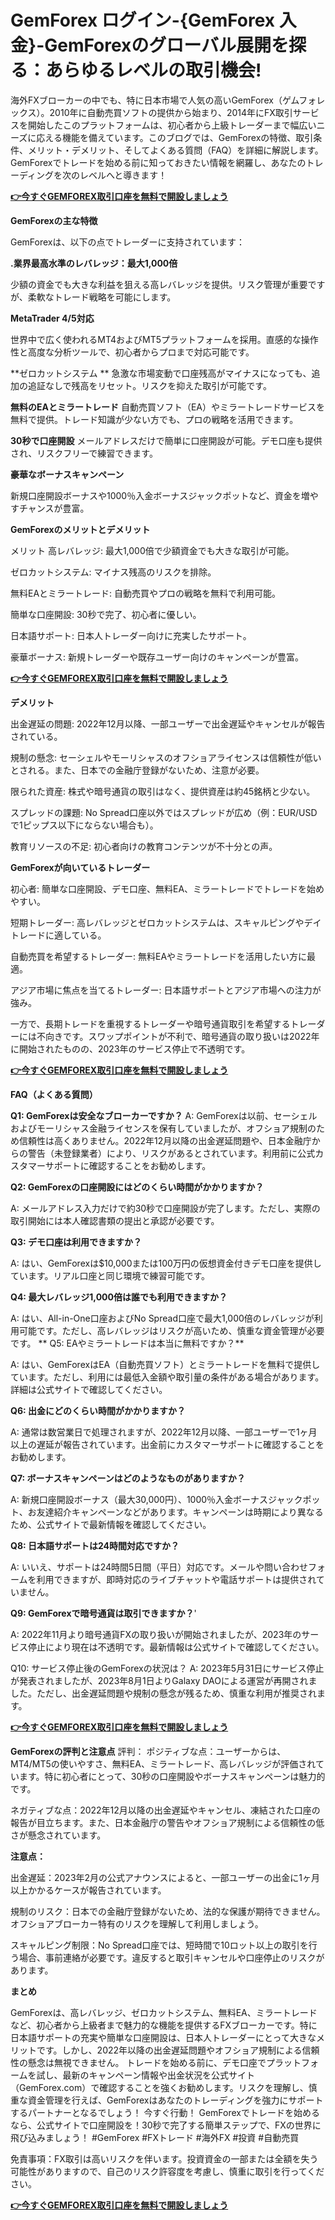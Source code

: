 # GemForex ログイン-{GemForex 入金}-GemForexのグローバル展開を探る：あらゆるレベルの取引機会!

海外FXブローカーの中でも、特に日本市場で人気の高いGemForex（ゲムフォレックス）。2010年に自動売買ソフトの提供から始まり、2014年にFX取引サービスを開始したこのプラットフォームは、初心者から上級トレーダーまで幅広いニーズに応える機能を備えています。このブログでは、GemForexの特徴、取引条件、メリット・デメリット、そしてよくある質問（FAQ）を詳細に解説します。GemForexでトレードを始める前に知っておきたい情報を網羅し、あなたのトレーディングを次のレベルへと導きます！

**[👉今すぐGEMFOREX取引口座を無料で開設しましょう](https://www.cryptoalertscam.com/gemforex-review/)**

**GemForexの主な特徴**

GemForexは、以下の点でトレーダーに支持されています：

**.業界最高水準のレバレッジ：最大1,000倍**

少額の資金でも大きな利益を狙える高レバレッジを提供。リスク管理が重要ですが、柔軟なトレード戦略を可能にします。

**MetaTrader 4/5対応**

世界中で広く使われるMT4およびMT5プラットフォームを採用。直感的な操作性と高度な分析ツールで、初心者からプロまで対応可能です。

**ゼロカットシステム
**
急激な市場変動で口座残高がマイナスになっても、追加の追証なしで残高をリセット。リスクを抑えた取引が可能です。

**無料のEAとミラートレード**
自動売買ソフト（EA）やミラートレードサービスを無料で提供。トレード知識が少ない方でも、プロの戦略を活用できます。

**30秒で口座開設**
メールアドレスだけで簡単に口座開設が可能。デモ口座も提供され、リスクフリーで練習できます。

**豪華なボーナスキャンペーン**

新規口座開設ボーナスや1000％入金ボーナスジャックポットなど、資金を増やすチャンスが豊富。


**GemForexのメリットとデメリット**

メリット
高レバレッジ: 最大1,000倍で少額資金でも大きな取引が可能。

ゼロカットシステム: マイナス残高のリスクを排除。

無料EAとミラートレード: 自動売買やプロの戦略を無料で利用可能。

簡単な口座開設: 30秒で完了、初心者に優しい。

日本語サポート: 日本人トレーダー向けに充実したサポート。

豪華ボーナス: 新規トレーダーや既存ユーザー向けのキャンペーンが豊富。

**[👉今すぐGEMFOREX取引口座を無料で開設しましょう](https://www.cryptoalertscam.com/gemforex-review/)**

**デメリット**

出金遅延の問題: 2022年12月以降、一部ユーザーで出金遅延やキャンセルが報告されている。

規制の懸念: セーシェルやモーリシャスのオフショアライセンスは信頼性が低いとされる。また、日本での金融庁登録がないため、注意が必要。

限られた資産: 株式や暗号通貨の取引はなく、提供資産は約45銘柄と少ない。

スプレッドの課題: No Spread口座以外ではスプレッドが広め（例：EUR/USDで1ピップス以下にならない場合も）。

教育リソースの不足: 初心者向けの教育コンテンツが不十分との声。


**GemForexが向いているトレーダー**

初心者: 簡単な口座開設、デモ口座、無料EA、ミラートレードでトレードを始めやすい。

短期トレーダー: 高レバレッジとゼロカットシステムは、スキャルピングやデイトレードに適している。

自動売買を希望するトレーダー: 無料EAやミラートレードを活用したい方に最適。

アジア市場に焦点を当てるトレーダー: 日本語サポートとアジア市場への注力が強み。

一方で、長期トレードを重視するトレーダーや暗号通貨取引を希望するトレーダーには不向きです。スワップポイントが不利で、暗号通貨の取り扱いは2022年に開始されたものの、2023年のサービス停止で不透明です。

**[👉今すぐGEMFOREX取引口座を無料で開設しましょう](https://www.cryptoalertscam.com/gemforex-review/)**

**FAQ（よくある質問）**


**Q1: GemForexは安全なブローカーですか？**
A: GemForexは以前、セーシェルおよびモーリシャス金融ライセンスを保有していましたが、オフショア規制のため信頼性は高くありません。2022年12月以降の出金遅延問題や、日本金融庁からの警告（未登録業者）により、リスクがあるとされています。利用前に公式カスタマーサポートに確認することをお勧めします。

**Q2: GemForexの口座開設にはどのくらい時間がかかりますか？**

A: メールアドレス入力だけで約30秒で口座開設が完了します。ただし、実際の取引開始には本人確認書類の提出と承認が必要です。

**Q3: デモ口座は利用できますか？**

A: はい、GemForexは$10,000または100万円の仮想資金付きデモ口座を提供しています。リアル口座と同じ環境で練習可能です。

**Q4: 最大レバレッジ1,000倍は誰でも利用できますか？**

A: はい、All-in-One口座およびNo Spread口座で最大1,000倍のレバレッジが利用可能です。ただし、高レバレッジはリスクが高いため、慎重な資金管理が必要です。
**
Q5: EAやミラートレードは本当に無料ですか？**

A: はい、GemForexはEA（自動売買ソフト）とミラートレードを無料で提供しています。ただし、利用には最低入金額や取引量の条件がある場合があります。詳細は公式サイトで確認してください。

**Q6: 出金にどのくらい時間がかかりますか？**

A: 通常は数営業日で処理されますが、2022年12月以降、一部ユーザーで1ヶ月以上の遅延が報告されています。出金前にカスタマーサポートに確認することをお勧めします。

**Q7: ボーナスキャンペーンはどのようなものがありますか？**

A: 新規口座開設ボーナス（最大30,000円）、1000％入金ボーナスジャックポット、お友達紹介キャンペーンなどがあります。キャンペーンは時期により異なるため、公式サイトで最新情報を確認してください。

**Q8: 日本語サポートは24時間対応ですか？**

A: いいえ、サポートは24時間5日間（平日）対応です。メールや問い合わせフォームを利用できますが、即時対応のライブチャットや電話サポートは提供されていません。

**Q9: GemForexで暗号通貨は取引できますか？**'

A: 2022年11月より暗号通貨FXの取り扱いが開始されましたが、2023年のサービス停止により現在は不透明です。最新情報は公式サイトで確認してください。

Q10: サービス停止後のGemForexの状況は？
A: 2023年5月31日にサービス停止が発表されましたが、2023年8月1日よりGalaxy DAOによる運営が再開されました。ただし、出金遅延問題や規制の懸念が残るため、慎重な利用が推奨されます。

**[👉今すぐGEMFOREX取引口座を無料で開設しましょう](https://www.cryptoalertscam.com/gemforex-review/)**

**GemForexの評判と注意点**
評判：
ポジティブな点：ユーザーからは、MT4/MT5の使いやすさ、無料EA、ミラートレード、高レバレッジが評価されています。特に初心者にとって、30秒の口座開設やボーナスキャンペーンは魅力的です。

ネガティブな点：2022年12月以降の出金遅延やキャンセル、凍結された口座の報告が目立ちます。また、日本金融庁の警告やオフショア規制による信頼性の低さが懸念されています。

**注意点：**

出金遅延：2023年2月の公式アナウンスによると、一部ユーザーの出金に1ヶ月以上かかるケースが報告されています。

規制のリスク：日本での金融庁登録がないため、法的な保護が期待できません。オフショアブローカー特有のリスクを理解して利用しましょう。

スキャルピング制限：No Spread口座では、短時間で10ロット以上の取引を行う場合、事前連絡が必要です。違反すると取引キャンセルや口座停止のリスクがあります。

**まとめ**

GemForexは、高レバレッジ、ゼロカットシステム、無料EA、ミラートレードなど、初心者から上級者まで魅力的な機能を提供するFXブローカーです。特に日本語サポートの充実や簡単な口座開設は、日本人トレーダーにとって大きなメリットです。しかし、2022年以降の出金遅延問題やオフショア規制による信頼性の懸念は無視できません。
トレードを始める前に、デモ口座でプラットフォームを試し、最新のキャンペーン情報や出金状況を公式サイト（GemForex.com）で確認することを強くお勧めします。リスクを理解し、慎重な資金管理を行えば、GemForexはあなたのトレーディングを強力にサポートするパートナーとなるでしょう！
今すぐ行動！
GemForexでトレードを始めるなら、公式サイトで口座開設を！30秒で完了する簡単ステップで、FXの世界に飛び込みましょう！
#GemForex #FXトレード #海外FX #投資 #自動売買

免責事項：FX取引は高いリスクを伴います。投資資金の一部または全額を失う可能性がありますので、自己のリスク許容度を考慮し、慎重に取引を行ってください。

**[👉今すぐGEMFOREX取引口座を無料で開設しましょう](https://www.cryptoalertscam.com/gemforex-review/)**
